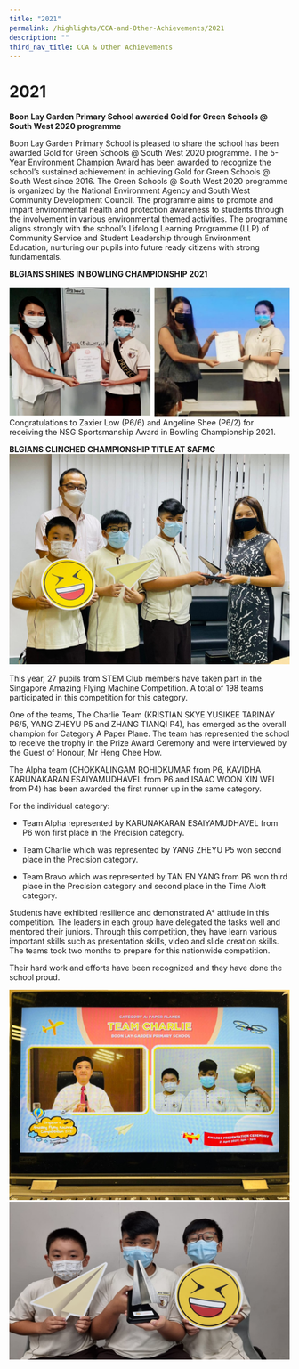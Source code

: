 ```yaml
---
title: "2021"
permalink: /highlights/CCA-and-Other-Achievements/2021
description: ""
third_nav_title: CCA & Other Achievements
---
```

# 2021
**Boon Lay Garden Primary School awarded Gold for Green Schools @ South West 2020 programme**

Boon Lay Garden Primary School is pleased to share the school has been awarded Gold for Green Schools @ South West 2020 programme. The 5-Year Environment Champion Award has been awarded to recognize the school’s sustained achievement in achieving Gold for Green Schools @ South West since 2016. The Green Schools @ South West 2020 programme is organized by the National Environment Agency and South West Community Development Council. The programme aims to promote and impart environmental health and protection awareness to students through the involvement in various environmental themed activities. The programme aligns strongly with the school’s Lifelong Learning Programme (LLP) of Community Service and Student Leadership through Environment Education, nurturing our pupils into future ready citizens with strong fundamentals.


**BLGIANS SHINES IN BOWLING CHAMPIONSHIP 2021**

![](/images/Screenshot%207.png)
Congratulations to Zaxier Low (P6/6) and Angeline Shee (P6/2) for receiving the NSG Sportsmanship Award in Bowling Championship 2021. 

**BLGIANS CLINCHED CHAMPIONSHIP TITLE AT SAFMC**
![](/images/web1.jpg)

This year, 27 pupils from STEM Club members have taken part in the Singapore Amazing Flying Machine Competition. A total of 198 teams participated in this competition for this category.

 One of the teams, The Charlie Team (KRISTIAN SKYE YUSIKEE TARINAY P6/5, YANG ZHEYU P5 and ZHANG TIANQI P4), has emerged as the overall champion for Category A Paper Plane. The team has represented the school to receive the trophy in the Prize Award Ceremony and were interviewed by the Guest of Honour, Mr Heng Chee How.

 The Alpha team (CHOKKALINGAM ROHIDKUMAR from P6, KAVIDHA KARUNAKARAN ESAIYAMUDHAVEL from P6 and ISAAC WOON XIN WEI from P4) has been awarded the first runner up in the same category.

 For the individual category:

* Team Alpha represented by KARUNAKARAN ESAIYAMUDHAVEL from P6 won first place in the Precision category.

* Team Charlie which was represented by YANG ZHEYU P5 won second place in the Precision category.

* Team Bravo which was represented by TAN EN YANG from P6 won third place in the Precision category and second place in the Time Aloft category.

 Students have exhibited resilience and demonstrated A* attitude in this competition. The leaders in each group have delegated the tasks well and mentored their juniors. Through this competition, they have learn various important skills such as presentation skills, video and slide creation skills. The teams took two months to prepare for this nationwide competition.

 Their hard work and efforts have been recognized and they have done the school proud.
 
 ![](/images/web2.jpg)
 ![](/images/web3.jpg)